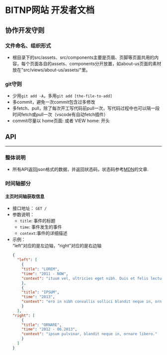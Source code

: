 # **BITNP网站 开发者文档**

## 协作开发守则
### 文件命名、组织形式
  - 根目录下的src/assets、src/components主要是页眉、页脚等页面共用的内容，每个页面各自的assets、components分开放置，如about-us页面的素材放在"src/views/about-us/assets/"里。
### git守则

  - 少用`git add -A`，多用`git add [the-file-to-add]`
  - 多commit，避免一次commit包含过多修改
  - 多fetch、pull，除了每次开工写代码前pull一次，写代码过程中也可以隔一段时间fetch或pull一次（vscode有自动fetch插件）
  - commit尽量以  home页面: 或者 VIEW home: 开头

## API
***
### 整体说明
* 所有API返回json格式的数据，并返回状态码，状态码参考[MDN](https://developer.mozilla.org/zh-CN/docs/web/http/status)的文章.
### 时间轴部分
#### 主页时间轴获取信息   
  - 接口地址： `GET /`
  - 参数说明： 
    - `title`: 事件的标题
    - `time`: 事件发生的事件
    - `context`:事件的详细描述
  - 示例：  
    “left”对应的是左边轴，“right”对应的是右边轴
    ```json
    {
      "left": [
        {
        "title": "LOREM",
        "time": "2011 - NOW",
        "context": "ituum vel, ultricies eget nibh. Duis et felis lectus. Donec orci libero, auctor eget sodales at, euismod venenatis nibh."
        },
        {
        "title": "IPSUM",
        "time": "2013",
        "context": "ero in nibh convallis sollici blandit neque in, ornare libero."
        }
      ],
    "right": [
        {
        "title": "ORNARE",
        "time": "2012 - 06.2013",
        "context": "ipsum pulvinar, blandit neque in, ornare libero."
        }
      ]
    }
    ```